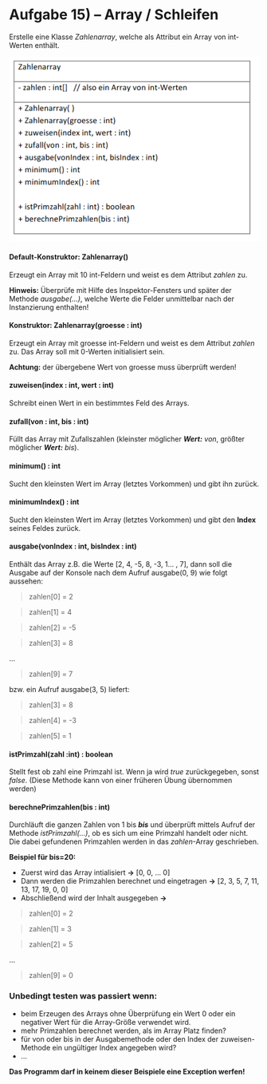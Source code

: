 # Aufgabe 15) – Array / Schleifen

Erstelle eine Klasse *Zahlenarray*, welche als Attribut ein Array von int-Werten enthält.

![](uml.png)

#### Default-Konstruktor: Zahlenarray()

Erzeugt ein Array mit 10 int-Feldern und weist es dem Attribut *zahlen* zu.

**Hinweis:** Überprüfe mit Hilfe des Inspektor-Fensters und später der Methode *ausgabe(...)*, welche
Werte die Felder unmittelbar nach der Instanzierung enthalten!

#### Konstruktor: Zahlenarray(groesse : int)

Erzeugt ein Array mit groesse int-Feldern und weist es dem Attribut *zahlen* zu. Das Array soll mit
0-Werten initialisiert sein.

**Achtung:** der übergebene Wert von groesse muss überprüft werden!

#### zuweisen(index : int, wert : int)

Schreibt einen Wert in ein bestimmtes Feld des Arrays.

#### zufall(von : int, bis : int)

Füllt das Array mit Zufallszahlen (kleinster möglicher ***Wert:*** *von*, größter möglicher ***Wert:*** *bis*).

#### minimum() : int

Sucht den kleinsten Wert im Array (letztes Vorkommen) und gibt ihn zurück.

#### minimumIndex() : int

Sucht den kleinsten Wert im Array (letztes Vorkommen) und gibt den **Index** seines Feldes zurück.

#### ausgabe(vonIndex : int, bisIndex : int)

Enthält das Array z.B. die Werte [2, 4, -5, 8, -3, 1... , 7], dann soll die Ausgabe auf der Konsole nach
dem Aufruf ausgabe(0, 9) wie folgt aussehen:

> zahlen[0] = 2

> zahlen[1] = 4

> zahlen[2] = -5

> zahlen[3] = 8

...

> zahlen[9] = 7

bzw. ein Aufruf ausgabe(3, 5) liefert:

> zahlen[3] = 8

> zahlen[4] = -3

> zahlen[5] = 1

#### istPrimzahl(zahl :int) : boolean
Stellt fest ob zahl eine Primzahl ist. Wenn ja wird *true* zurückgegeben, sonst *false*.
(Diese Methode kann von einer früheren Übung übernommen werden)

#### berechnePrimzahlen(bis : int)
Durchläuft die ganzen Zahlen von 1 bis ***bis*** und überprüft mittels Aufruf der Methode *istPrimzahl(...)*,
ob es sich um eine Primzahl handelt oder nicht. Die dabei gefundenen Primzahlen werden in das
*zahlen*-Array geschrieben.

**Beispiel für bis=20:**
- Zuerst wird das Array intialisiert **→** [0, 0, ... 0]
- Dann werden die Primzahlen berechnet und eingetragen **→** [2, 3, 5, 7, 11, 13, 17, 19, 0, 0]
- Abschließend wird der Inhalt ausgegeben **→**

> zahlen[0] = 2

> zahlen[1] = 3

> zahlen[2] = 5

...

> zahlen[9] = 0

### Unbedingt testen was passiert wenn:
- beim Erzeugen des Arrays ohne Überprüfung ein Wert 0 oder ein negativer Wert für die
Array-Größe verwendet wird.
- mehr Primzahlen berechnet werden, als im Array Platz finden?
- für von oder bis in der Ausgabemethode oder den Index der zuweisen-Methode ein
ungültiger Index angegeben wird?
- ...

**Das Programm darf in keinem dieser Beispiele eine Exception werfen!**
